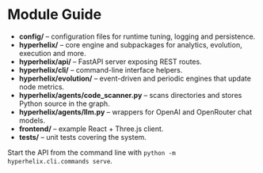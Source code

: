 # Module Guide

- **config/** – configuration files for runtime tuning, logging and persistence.
- **hyperhelix/** – core engine and subpackages for analytics, evolution, execution and more.
- **hyperhelix/api/** – FastAPI server exposing REST routes.
- **hyperhelix/cli/** – command-line interface helpers.
- **hyperhelix/evolution/** – event-driven and periodic engines that update node metrics.
- **hyperhelix/agents/code_scanner.py** – scans directories and stores Python source in the graph.
- **hyperhelix/agents/llm.py** – wrappers for OpenAI and OpenRouter chat models.
- **frontend/** – example React + Three.js client.
- **tests/** – unit tests covering the system.

Start the API from the command line with `python -m hyperhelix.cli.commands serve`.
